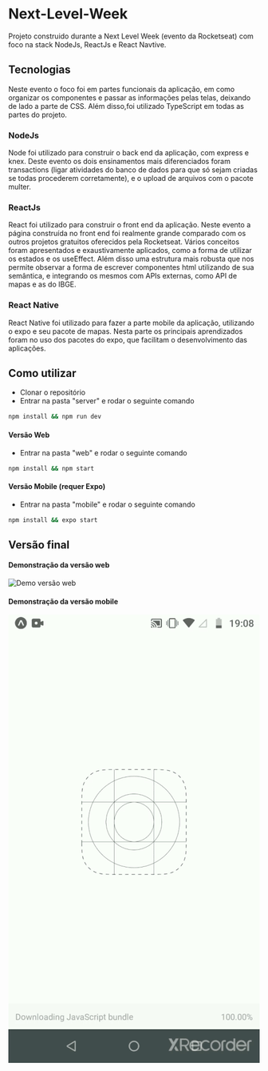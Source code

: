 # Next-Level-Week

Projeto construido durante a Next Level Week (evento da Rocketseat) com foco na stack NodeJs, ReactJs e React Navtive.

## Tecnologias

Neste evento o foco foi em partes funcionais da aplicação, em como organizar os componentes e passar as informações pelas telas, deixando de lado a parte de CSS. Além disso,foi utilizado TypeScript em todas as partes do projeto.

### NodeJs

Node foi utilizado para construir o back end da aplicação, com express e knex. Deste evento os dois ensinamentos mais diferenciados foram transactions (ligar atividades do banco de dados para que só sejam criadas se todas procederem corretamente), e o upload de arquivos com o pacote multer.

### ReactJs

React foi utilizado para construir o front end da aplicação. Neste evento a página construída no front end foi realmente grande comparado com os outros projetos gratuitos oferecidos pela Rocketseat. Vários conceitos foram apresentados e exaustivamente aplicados, como a forma de utilizar os estados e os useEffect. Além disso uma estrutura mais robusta que nos permite observar a forma de escrever componentes html utilizando de sua semântica, e integrando os mesmos com APIs externas, como API de mapas e as do IBGE.

### React Native

React Native foi utilizado para fazer a parte mobile da aplicação, utilizando o expo e seu pacote de mapas. Nesta parte os principais aprendizados foram no uso dos pacotes do expo, que facilitam o desenvolvimento das aplicações.

## Como utilizar

- Clonar o repositório
- Entrar na pasta "server" e rodar o seguinte comando

```bash
npm install && npm run dev
```

#### Versão Web

- Entrar na pasta "web" e rodar o seguinte comando

```bash
npm install && npm start
```

#### Versão Mobile (requer Expo)

- Entrar na pasta "mobile" e rodar o seguinte comando

```bash
npm install && expo start
```

## Versão final

#### Demonstração da versão web

![Demo versão web](demo/demoWeb.gif)

#### Demonstração da versão mobile

![Demo versão mobile](demo/demoMob.gif)
